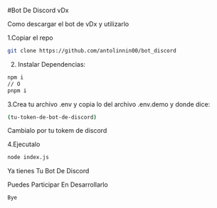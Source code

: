 #Bot De Discord vDx

Como descargar el bot de vDx y utilizarlo

1.Copiar el repo

  ```sh
  git clone https://github.com/antolinnin00/bot_discord
  ```
2. Instalar Dependencias:
```sh
npm i
// O
pnpm i
```
3.Crea tu archivo .env y copia lo del archivo .env.demo y donde dice:
```sh
(tu-token-de-bot-de-discord)
```
Cambialo por tu tokem de discord

4.Ejecutalo
```sh
node index.js
```
Ya tienes Tu Bot De Discord

Puedes Participar En Desarrollarlo
```sh
Bye
```